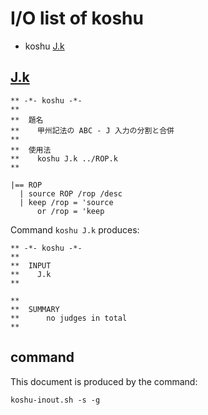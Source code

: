 # I/O list of koshu

- koshu  [J.k](#jk)



## [J.k](J.k)

```
** -*- koshu -*-
**
**  題名
**    甲州記法の ABC - J 入力の分割と合併
**
**  使用法
**    koshu J.k ../ROP.k
**

|== ROP
  | source ROP /rop /desc
  | keep /rop = 'source
      or /rop = 'keep

```

Command `koshu J.k` produces:

```
** -*- koshu -*-
**
**  INPUT
**    J.k
**

**
**  SUMMARY
**      no judges in total
**
```



## command

This document is produced by the command:

```
koshu-inout.sh -s -g
```
